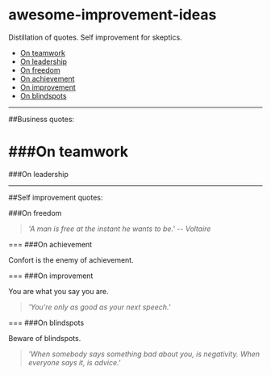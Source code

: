 # awesome-improvement-ideas
Distillation of quotes. Self improvement for skeptics.

- [On teamwork](#on-teamwork)
- [On leadership](#on-leadership)
- [On freedom](#on-freedom)
- [On achievement](#on-achievement)
- [On improvement](#on-improvement)
- [On blindspots](#on-blindspots)
  
---
##Business quotes:

###On teamwork
===
###On leadership

---
##Self improvement quotes:

###On freedom

> *'A man is free at the instant he wants to be.' -- Voltaire*

===
###On achievement

Confort is the enemy of achievement.

===
###On improvement

You are what you say you are.

> *'You're only as good as your next speech.'*

===
###On blindspots

Beware of blindspots.

> *'When somebody says something bad about you, is negativity. When everyone says it, is advice.'*

